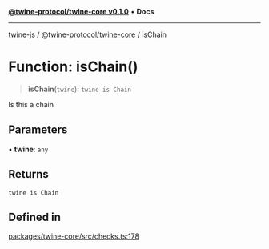 [**@twine-protocol/twine-core v0.1.0**](../index.md) • **Docs**

***

[twine-js](../../../index.md) / [@twine-protocol/twine-core](../index.md) / isChain

# Function: isChain()

> **isChain**(`twine`): `twine is Chain`

Is this a chain

## Parameters

• **twine**: `any`

## Returns

`twine is Chain`

## Defined in

[packages/twine-core/src/checks.ts:178](https://github.com/twine-protocol/twine-js/blob/afcd6a4191783e38a824b15e0910dbcaa4196a95/packages/twine-core/src/checks.ts#L178)
